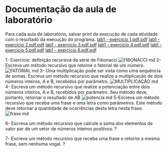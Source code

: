 # Documentação da aula de laboratório

Para cada aula de laboratório, salvar print da execução de cada atividade com o resultado da execução do programa.
[lab1 - exercicio 1.pdf.pdf](https://github.com/AED-PCO/lab-aed-pco-2022-2-rblouise/files/9388311/lab1.-.exercicio.1.pdf.pdf)
[lab1 - exercicio 2.pdf.pdf](https://github.com/AED-PCO/lab-aed-pco-2022-2-rblouise/files/9388312/lab1.-.exercicio.2.pdf.pdf)
[lab1 - exercicio 3.pdf.pdf](https://github.com/AED-PCO/lab-aed-pco-2022-2-rblouise/files/9388313/lab1.-.exercicio.3.pdf.pdf)
[lab1 - exercicio 4.pdf.pdf](https://github.com/AED-PCO/lab-aed-pco-2022-2-rblouise/files/9388315/lab1.-.exercicio.4.pdf.pdf)
[lab1 - exercicio 5.pdf.pdf](https://github.com/AED-PCO/lab-aed-pco-2022-2-rblouise/files/9388316/lab1.-.exercicio.5.pdf.pdf)
[lab1 - exercicio 6.pdf.pdf](https://github.com/AED-PCO/lab-aed-pco-2022-2-rblouise/files/9388317/lab1.-.exercicio.6.pdf.pdf)

1- Exercício: definição recursiva da série de Fibonacci
![FIBONACCI md](https://user-images.githubusercontent.com/101759423/187114062-959cf7a3-9925-4b22-a564-0a6c4eb60a96.jpeg)
2- Escreva um método recursivo que retorne o fatorial de um número.
![FATORIAL md](https://user-images.githubusercontent.com/101759423/187114170-a4683ea1-b6c4-4366-9e43-e3175c4d72a9.jpeg)
3- Uma multiplicação pode ser vista como uma sequência de somas. Escreva um método recursivo que realize a multiplicação de dois números inteiros, A e B, recebidos por parâmetro.
![MULTIPLICAÇÃO md](https://user-images.githubusercontent.com/101759423/187114244-bfb5ad01-d4d9-4edf-b58c-a42ce77801b4.jpeg)
4- Escreva um método recursivo que realize a potenciação entre dois números inteiros, A e B, recebidos por parâmetro. Seu método deve, portanto, retornar o resultado de AB
![potencia md](https://user-images.githubusercontent.com/101759423/187114311-eb4574c3-5c91-4b4d-8a14-0e796be8ee0a.jpeg)
5-Escreva um método recursivo que receba uma frase e uma letra como parâmetros. Este método deve retornar a quantidade de ocorrências desta letra nesta frase.
![frase md](https://user-images.githubusercontent.com/101759423/187114778-16f0a1ab-2345-4a1f-a3fa-5c2367982167.jpeg)

6- Escreva um método recursivo que calcule a soma dos elementos de valor par de um vetor de números inteiros positivos.
?

7- Escreva um método recursivo que receba uma frase e retorne a mesma frase, sem nenhuma vogal. 
?
